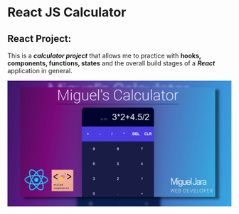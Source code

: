 # React JS Calculator

## React Project:
  This is a _**calculator project**_ that allows me to practice with **hooks, components, functions, states** and the overall build stages of a **_React_** application in general.


![React Calculator](https://github.com/Miguel-A-Jara/myReact-calculator/blob/6f3d663594c113f2f6fadcc5ab4ae1fbac0b6f00/ReactCalculator.png)
